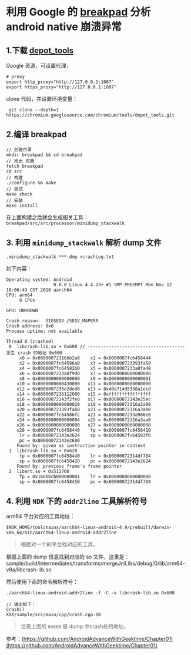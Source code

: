 
# 利用 Google 的 [breakpad](https://github.com/google/breakpad) 分析 android native 崩溃异常

##  1.下载 [depot_tools](http://dev.chromium.org/developers/how-tos/install-depot-tools) 
 Google 资源，可设置代理，
 ```
 # proxy
 export http_proxy="http://127.0.0.1:1087"
 export https_proxy="http://127.0.0.1:1087"
 ```
 
 clone 代码，并设置环境变量：
 ```
  git clone --depth=1 https://chromium.googlesource.com/chromium/tools/depot_tools.git
 ```
 
 ## 2.编译 breakpad
 ```
 // 创建目录
 mkdir breakpad && cd breakpad
 // 检出 资源
 fetch breakpad
 cd src
 // 构建
 ./configure && make
 // 测试
 make check
 // 安装
 make install
 ```
 
在上面构建之后就会生成相关工具：`breakpad/src/src/processor/minidump_stackwalk`

## 3. 利用 `minidump_stackwalk` 解析 dump 文件
```
.minidump_stackwalk ***.dmp >crashLog.txt 
```
如下内容：

```
Operating system: Android
                  0.0.0 Linux 4.4.23+ #1 SMP PREEMPT Mon Nov 12 18:06:49 CST 2018 aarch64
CPU: arm64
     8 CPUs

GPU: UNKNOWN

Crash reason:  SIGSEGV /SEGV_MAPERR
Crash address: 0x0
Process uptime: not available

Thread 0 (crashed)
 0  libcrash-lib.so + 0x600 // ------------------------------------- 发生 crash 的地址 0x600
     x0 = 0x00000072316bb2a0    x1 = 0x0000007fc6458444
     x2 = 0x0000007fc64586a0    x3 = 0x000000723393fa58
     x4 = 0x0000007fc64582b0    x5 = 0x0000007233a8fa48
     x6 = 0x0000007233a8f9d0    x7 = 0x0000000000000000
     x8 = 0x0000000000000000    x9 = 0x0000000000000001
    x10 = 0x0000000000430000   x11 = 0x0000000000000000
    x12 = 0x0000007235e2ded0   x13 = 0x40a714d5338a1ecd
    x14 = 0x0000007236112000   x15 = 0xffffffffffffffff
    x16 = 0x00000072143f2fe8   x17 = 0x00000072143e25ec
    x18 = 0x0000000000000020   x19 = 0x00000072316a3a00
    x20 = 0x000000723393fab8   x21 = 0x00000072316a3a00
    x22 = 0x0000007fc64586fc   x23 = 0x0000007233a986e0
    x24 = 0x0000000000000004   x25 = 0x00000072316a3aa0
    x26 = 0x0000000000000000   x27 = 0x0000000000000000
    x28 = 0x0000007fc6458440    fp = 0x0000007fc6458410
     lr = 0x00000072143e2624    sp = 0x0000007fc64583f0
     pc = 0x00000072143e2600
    Found by: given as instruction pointer in context
 1  libcrash-lib.so + 0x620
     fp = 0x0000007fc6458440    lr = 0x00000072314df704
     sp = 0x0000007fc6458420    pc = 0x00000072143e2624
    Found by: previous frame's frame pointer
 2  libart.so + 0x512700
     fp = 0x168b0cb000000001    lr = 0x0000000000000000
     sp = 0x0000007fc6458450    pc = 0x00000072314df704

```

## 4. 利用 `NDK` 下的 `addr2line` 工具解析符号
arm64 平台对应的工具地址：
```
$NDK_HOME/toolchains/aarch64-linux-android-4.9/prebuilt/darwin-x86_64/bin/aarch64-linux-android-addr2line
```
 > 根据对一个的平台找对应的工具。
 
 根据上面的 dump 信息找到对应的 so 文件，这里是：sample/build/intermediates/transforms/mergeJniLibs/debug/0/lib/arm64-v8a/libcrash-lib.so
 
 然后使用下面的命令解析符号：
 
 ```
./aarch64-linux-android-addr2line -f -C -e libcrash-lib.so 0x600

// 输出如下：
Crash()
XXX/sample/src/main/cpp/crash.cpp:10
 ```
 
 > 注意上面的 `0x600` 是 dump 中crash处的地址。
 
 参考：[https://github.com/AndroidAdvanceWithGeektime/Chapter01](https://github.com/AndroidAdvanceWithGeektime/Chapter01)
 
 
